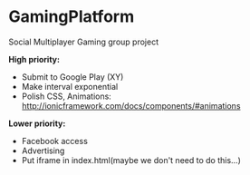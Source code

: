 GamingPlatform
==============
Social Multiplayer Gaming group project

**High priority:**
* Submit to Google Play (XY)
* Make interval exponential
* Polish CSS, Animations: http://ionicframework.com/docs/components/#animations

**Lower priority:**
* Facebook access
* Advertising
* Put iframe in index.html(maybe we don't need to do this...)
